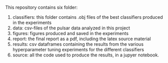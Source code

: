This repository contains six folder:
1. classifiers: this folder contains .obj files of the best classifiers produced in the experiments
2. data: csv-files of the pulsar data analyzed in this project
3. figures: figures produced and saved in the experiments
4. report: the final report as a pdf, including the latex source material
5. results: csv dataframes containing the results from the various hyperparameter tuning experiments for the different classifiers
6. source: all the code used to produce the results, in a jupyer notebook.
